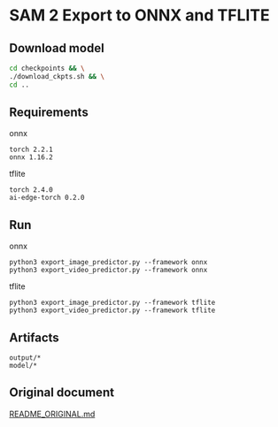 # SAM 2 Export to ONNX and TFLITE

## Download model


```bash
cd checkpoints && \
./download_ckpts.sh && \
cd ..
```

## Requirements

onnx

```
torch 2.2.1
onnx 1.16.2
```

tflite

```
torch 2.4.0
ai-edge-torch 0.2.0
```

## Run

onnx

```
python3 export_image_predictor.py --framework onnx
python3 export_video_predictor.py --framework onnx
```

tflite

```
python3 export_image_predictor.py --framework tflite
python3 export_video_predictor.py --framework tflite
```

## Artifacts

```
output/*
model/*
```

## Original document

[README_ORIGINAL.md](README_ORIGINAL.md)
